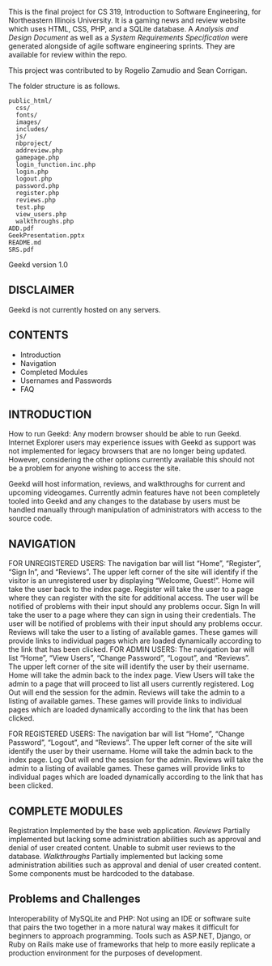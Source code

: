 
This is the final project for CS 319, Introduction to Software Engineering, for Northeastern Illinois University.
It is a gaming news and review website which uses HTML, CSS, PHP, and a SQLite database. A *Analysis and Design Document* 
as well as a *System Requirements Specification* were generated alongside of agile software engineering sprints. They are 
available for review within the repo.

This project was contributed to by Rogelio Zamudio and Sean Corrigan.

The folder structure is as follows.
```
public_html/
  css/
  fonts/
  images/
  includes/
  js/
  nbproject/
  addreview.php
  gamepage.php
  login_function.inc.php
  login.php
  logout.php
  password.php
  register.php
  reviews.php
  test.php
  view_users.php
  walkthroughs.php
ADD.pdf
GeekPresentation.pptx
README.md
SRS.pdf
```

Geekd version 1.0

DISCLAIMER
-----------
Geekd is not currently hosted on any servers.


CONTENTS
---------------------
  
* Introduction
* Navigation
* Completed Modules
* Usernames and Passwords
* FAQ


INTRODUCTION
------------
How to run Geekd:
Any modern browser should be able to run Geekd. Internet Explorer users may experience issues with Geekd as support was not implemented for legacy browsers that are no longer being updated. However, considering the other options currently available this should not be a problem for anyone wishing to access the site.

Geekd will host information, reviews, and walkthroughs for current and upcoming videogames. Currently admin features have not been completely tooled into Geekd and any changes to the database by users must be handled manually through manipulation of administrators with access to the source code.


NAVIGATION
----------
FOR UNREGISTERED USERS:
The navigation bar will list “Home”, “Register”, “Sign In”, and “Reviews”.
The upper left corner of the site will identify if the visitor is an unregistered user by displaying “Welcome, Guest!”.
Home will take the user back to the index page.
Register will take the user to a page where they can register with the site for additional access. The user will be notified of problems with their input should any problems occur.
Sign In will take the user to a page where they can sign in using their credentials. The user will be notified of problems with their input should any problems occur.
Reviews will take the user to a listing of available games. These games will provide links to individual pages which are loaded dynamically according to the link that has been clicked.
FOR ADMIN USERS:
The navigation bar will list “Home”, “View Users”, “Change Password”, “Logout”, and “Reviews”.
The upper left corner of the site will identify the user by their username.
Home will take the admin back to the index page.
View Users will take the admin to a page that will proceed to list all users currently registered.
Log Out will end the session for the admin.
Reviews will take the admin to a listing of available games. These games will provide links to individual pages which are loaded dynamically according to the link that has been clicked.


FOR REGISTERED USERS:
The navigation bar will list “Home”, “Change Password”, “Logout”, and “Reviews”.
The upper left corner of the site will identify the user by their username.
Home will take the admin back to the index page.
Log Out will end the session for the admin.
Reviews will take the admin to a listing of available games. These games will provide links to individual pages which are loaded dynamically according to the link that has been clicked.


COMPLETE MODULES
----------------
Registration
Implemented by the base web application.
*Reviews*
Partially implemented but lacking some administration abilities such as approval and denial of user created content.
Unable to submit user reviews to the database.
*Walkthroughs*
Partially implemented but lacking some administration abilities such as approval and denial of user created content. Some components must be hardcoded to the database.


Problems and Challenges
-----------------------
Interoperability of MySQLite and PHP:
Not using an IDE or software suite that pairs the two together in a more natural way makes it difficult for beginners to approach programming. Tools such as ASP.NET, Django, or Ruby on Rails make use of frameworks that help to more easily replicate a production environment for the purposes of development.
